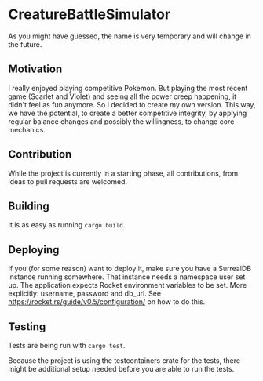 # CreatureBattleSimulator
As you might have guessed, the name is very temporary and will change in the future.

## Motivation
I really enjoyed playing competitive Pokemon.
But playing the most recent game (Scarlet and Violet) and seeing all the power creep happening, it didn't feel as fun anymore.
So I decided to create my own version.
This way, we have the potential, to create a better competitive integrity, by applying regular balance changes and possibly the willingness, to change core mechanics.

## Contribution
While the project is currently in a starting phase, all contributions, from ideas to pull requests are welcomed.

## Building
It is as easy as running `cargo build`.

## Deploying

If you (for some reason) want to deploy it, make sure you have a SurrealDB instance running somewhere.
That instance needs a namespace user set up.
The application expects Rocket environment variables to be set.
More explicitly: username, password and db_url.
See https://rocket.rs/guide/v0.5/configuration/ on how to do this.

## Testing
Tests are being run with `cargo test`.

Because the project is using the testcontainers crate for the tests, there might be additional setup needed before you are able to run the tests.